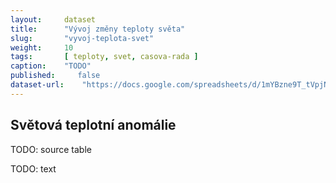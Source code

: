 ```yaml
---
layout:     dataset
title:      "Vývoj změny teploty světa"
slug:       "vyvoj-teplota-svet"
weight:     10
tags:       [ teploty, svet, casova-rada ]
caption:    "TODO"
published:     false
dataset-url:    "https://docs.google.com/spreadsheets/d/1mYBzne9T_tVpjNFmBuv1e6tNlUAVtADoQNGRJjuiyE4/edit?usp=sharing"
---
```

<div class="section"><div class="container" markdown="1">

## Světová teplotní anomálie

TODO: source table

TODO: text
